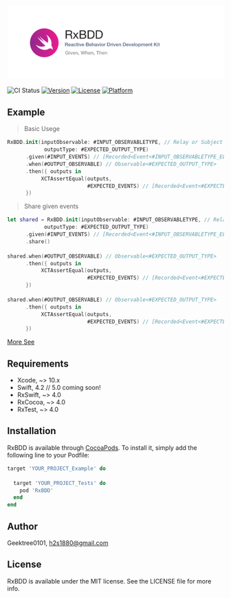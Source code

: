<img src="https://github.com/GeekTree0101/RxBDD/blob/master/resources/logo.png" />

![CI Status](https://travis-ci.com/GeekTree0101/RxBDD.svg?branch=master)
[![Version](https://img.shields.io/cocoapods/v/RxBDD.svg?style=flat)](https://cocoapods.org/pods/RxBDD)
[![License](https://img.shields.io/cocoapods/l/RxBDD.svg?style=flat)](https://cocoapods.org/pods/RxBDD)
[![Platform](https://img.shields.io/cocoapods/p/RxBDD.svg?style=flat)](https://cocoapods.org/pods/RxBDD)

## Example

> Basic Usege
```swift
RxBDD.init(inputObservable: #INPUT_OBSERVABLETYPE, // Relay or Subject
            outputType: #EXPECTED_OUTPUT_TYPE)
      .given(#INPUT_EVENTS) // [Recorded<Event<#INPUT_OBSERVABLETYPE_ELEMENT>>]
      .when(#OUTPUT_OBSERVABLE) // Observable<#EXPECTED_OUTPUT_TYPE>
      .then({ outputs in
           XCTAssertEqual(outputs,
                          #EXPECTED_EVENTS) // [Recorded<Event<#EXPECTED_OUTPUT_TYPE>>]
      })
```

> Share given events
```swift
let shared = RxBDD.init(inputObservable: #INPUT_OBSERVABLETYPE, // Relay or Subject
            outputType: #EXPECTED_OUTPUT_TYPE)
      .given(#INPUT_EVENTS) // [Recorded<Event<#INPUT_OBSERVABLETYPE_ELEMENT>>]
      .share()
      
shared.when(#OUTPUT_OBSERVABLE) // Observable<#EXPECTED_OUTPUT_TYPE>
      .then({ outputs in
           XCTAssertEqual(outputs,
                          #EXPECTED_EVENTS) // [Recorded<Event<#EXPECTED_OUTPUT_TYPE>>]
      })
      
shared.when(#OUTPUT_OBSERVABLE) // Observable<#EXPECTED_OUTPUT_TYPE>
      .then({ outputs in
           XCTAssertEqual(outputs,
                          #EXPECTED_EVENTS) // [Recorded<Event<#EXPECTED_OUTPUT_TYPE>>]
      })
```

[More See](https://github.com/GeekTree0101/RxBDD/blob/master/Example/Tests/RxBDDTests.swift)


## Requirements
- Xcode, ~> 10.x
- Swift, 4.2 // 5.0 coming soon!
- RxSwift, ~> 4.0
- RxCocoa, ~> 4.0
- RxTest, ~> 4.0

## Installation

RxBDD is available through [CocoaPods](https://cocoapods.org). To install
it, simply add the following line to your Podfile:

```ruby
target 'YOUR_PROJECT_Example' do

  target 'YOUR_PROJECT_Tests' do
    pod 'RxBDD'
  end
end
```

## Author

Geektree0101, h2s1880@gmail.com

## License

RxBDD is available under the MIT license. See the LICENSE file for more info.
